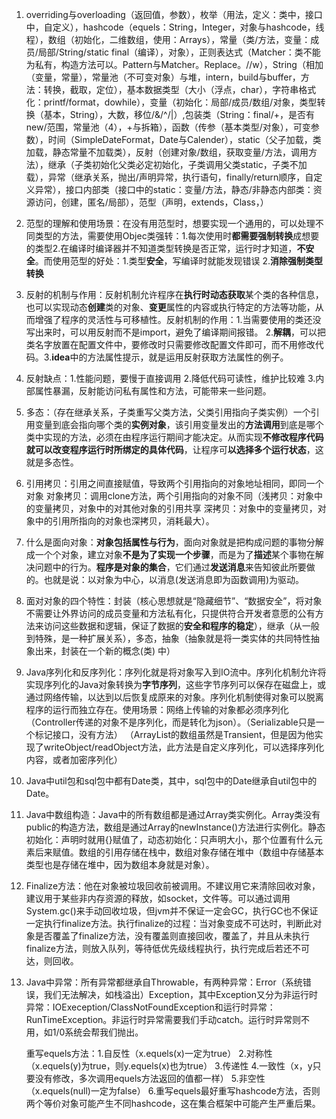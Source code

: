 1. overriding与overloading（返回值，参数），枚举（用法，定义：类中，接口中，自定义），hashcode（equels：String，Integer，对象与hashcode，线程），数组（初始化，二维数组，使用：Arrays），常量（类/方法，变量：成员/局部/String/static final（编译），对象），正则表达式（Matcher：类不能为私有，构造方法可以。Pattern与Matcher。Replace。//w），String（相加（变量，常量），常量池（不可变对象）与堆，intern，build与buffer，方法：转换，截取，定位），基本数据类型（大小（浮点，char），字符串格式化：printf/format，dowhile），变量（初始化：局部/成员/数组/对象，类型转换（基本，String），大数，移位/&/^/|）,包装类（String：final/+，是否有new/范围，常量池（4），+与拆箱），函数（传参（基本类型/对象），可变参数），时间（SimpleDateFormat，Date与Calender），static（父子加载，类加载，静态常量不加载类），反射（创建对象/数组，获取变量/方法，调用方法），继承（子类初始化父类必定初始化，子类调用父类static，子类不加载），异常（继承关系，抛出/声明异常，执行语句，finally/return顺序，自定义异常），接口内部类（接口中的static：变量/方法，静态/非静态内部类：资源访问，创建，匿名/局部），范型（声明，extends，Class<T>，）

2. 范型的理解和使用场景：在没有用范型时，想要实现一个通用的，可以处理不同类型的方法，需要使用Objec类强转：1.每次使用时**都需要强制转换**成想要的类型2.在编译时编译器并不知道类型转换是否正常，运行时才知道，**不安全**。而使用范型的好处：1.类型**安全**，写编译时就能发现错误 2.**消除强制类型转换**

3. 反射的机制与作用：反射机制允许程序在**执行时动态获取**某个类的各种信息，也可以实现动态**创建**类的对象、**变更**属性的内容或执行特定的方法等功能，从而增强了程序的灵活性与可移植性。反射机制的作用：1.当需要使用的类还没写出来时，可以用反射而不是import，避免了编译期间报错。 2.**解耦**，可以把类名字放置在配置文件中，要修改时只需要修改配置文件即可，而不用修改代码。3.**idea**中的方法属性提示，就是运用反射获取方法属性的例子。

4. 反射缺点：1.性能问题，要慢于直接调用  2.降低代码可读性，维护比较难  3.内部属性暴漏，反射能访问私有属性和方法，可能带来一些问题。

5. 多态：（存在继承关系，子类重写父类方法，父类引用指向子类实例）一个引用变量到底会指向哪个类的**实例对象**，该引用变量发出的**方法调用**到底是哪个类中实现的方法，必须在由程序运行期间才能决定。从而实现**不修改程序代码就可以改变程序运行时所绑定的具体代码**，让程序可**以选择多个运行状态**，这就是多态性。

6. 引用拷贝：引用之间直接赋值，导致两个引用指向的对象地址相同，即同一个对象 对象拷贝：调用clone方法，两个引用指向的对象不同（浅拷贝：对象中的变量拷贝，对象中的对其他对象的引用共享  深拷贝：对象中的变量拷贝，对象中的引用所指向的对象也深拷贝，消耗最大）。

7. 什么是面向对象：**对象包括属性与行为**，面向对象就是把构成问题的事物分解成一个个对象，建立对象**不是为了实现一个步骤**，而是为了**描述**某个事物在解决问题中的行为。**程序是对象的集合**，它们通过**发送消息**来告知彼此所要做的。也就是说：以对象为中心，以消息(发送消息即为函数调用)为驱动。

8. 面对对象的四个特性：封装（核心思想就是“隐藏细节”、“数据安全”，将对象不需要让外界访问的成员变量和方法私有化，只提供符合开发者意愿的公有方法来访问这些数据和逻辑，保证了数据的**安全和程序的稳定**），继承（从一般到特殊，是一种扩展关系），多态，抽象（抽象就是将一类实体的共同特性抽象出来，封装在一个新的概念(类) 中）

9. Java序列化和反序列化：序列化就是将对象写入到IO流中。序列化机制允许将实现序列化的Java对象转换为**字节序列**，这些字节序列可以保存在磁盘上，或通过网络传输，以达到以后恢复成原来的对象。序列化机制使得对象可以脱离程序的运行而独立存在。使用场景：网络上传输的对象都必须序列化（Controller传递的对象不是序列化，而是转化为json）。（Serializable只是一个标记接口，没有方法） （ArrayList的数组虽然是Transient，但是因为他实现了writeObject/readObject方法，此方法是自定义序列化，可以选择序列化内容，或者加密序列化）

10. Java中util包和sql包中都有Date类，其中，sql包中的Date继承自util包中的Date。

11. Java中数组构造：Java中的所有数组都是通过Array类实例化。Array类没有public的构造方法，数组是通过Array的newInstance()方法进行实例化。静态初始化：声明时就用{}赋值了，动态初始化：只声明大小，那个位置有什么元素后来赋值。数组的引用存储在栈中，数组对象存储在堆中（数组中存储基本类型也是存储在堆中，因为数组本身就是对象）。

12. Finalize方法：他在对象被垃圾回收前被调用。不建议用它来清除回收对象，建议用于某些非内存资源的释放，如socket，文件等。可以通过调用System.gc()来手动回收垃圾，但jvm并不保证一定会GC，执行GC也不保证一定执行finalize方法。执行finalize的过程：当对象变成不可达时，判断此对象是否覆盖了finalize方法，没有覆盖则直接回收，覆盖了，并且从未执行finalize方法，则放入队列，等待低优先级线程执行，执行完成后若还不可达，则回收。

13. Java中异常：所有异常都继承自Throwable，有两种异常：Error（系统错误，我们无法解决，如栈溢出）Exception，其中Exception又分为非运行时异常：IOExeception/ClassNotFoundException和运行时异常：RunTimeException。非运行时异常需要我们手动catch。运行时异常则不用，如1/0系统会帮我们抛出。

    重写equels方法：1.自反性（x.equels(x)一定为true） 2.对称性（x.equels(y)为true，则y.equels(x)也为true）  3.传递性  4.一致性（x，y只要没有修改，多次调用equels方法返回的值都一样）  5.非空性（x.equels(null)一定为false） 6.重写equels最好重写hashcode方法，否则两个等价对象可能产生不同hashcode，这在集合框架中可能产生严重后果。
